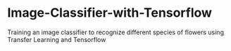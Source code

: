 # Image-Classifier-with-Tensorflow
Training an image classifier to recognize different species of flowers using Transfer Learning and Tensorflow
